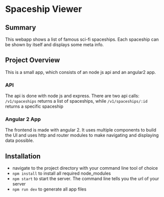 # Spaceship Viewer

## Summary

This webapp shows a list of famous sci-fi spaceships. Each spaceship can be shown by itself and displays some meta info. 

## Project Overview

This is a small app, which consists of an node js api and an angular2 app.

### API

The api is done with node js and express. There are two api calls: `/v1/spaceships` returns a list of spaceships, while `/v1/spaceships/:id` returns a specific spaceship

### Angular 2 App

The frontend is made with angular 2. It uses multiple components to build the UI and uses http and router modules to make navigating and displaying data possible. 

## Installation

- navigate to the project directory with your command line tool of choice
- `npm install` to install all required node_modules
- `npm start` to start the server. The command line tells you the url of your server
- `npm run dev` to generate all app files